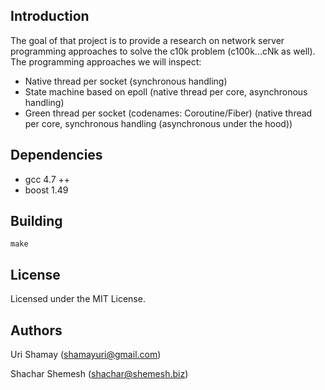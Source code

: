 ## Introduction

The goal of that project is to provide a research on network server programming approaches to solve the c10k problem (c100k...cNk as well). The programming approaches we will inspect:

* Native thread per socket 
  (synchronous handling)
* State machine based on epoll 
  (native thread per core, asynchronous handling)
* Green thread per socket (codenames: Coroutine/Fiber) 
  (native thread per core, synchronous handling (asynchronous under the hood))

## Dependencies

* gcc 4.7 ++
* boost 1.49

## Building

    make

## License

Licensed under the MIT License.

## Authors

Uri Shamay (shamayuri@gmail.com)

Shachar Shemesh (shachar@shemesh.biz)
